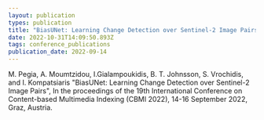 ```yaml
---
layout: publication
types: publication
title: "BiasUNet: Learning Change Detection over Sentinel-2 Image Pairs"
date: 2022-10-31T14:09:50.893Z
tags: conference_publications
publication_date: 2022-09-14
---
```

<!--StartFragment-->

M. Pegia, A. Moumtzidou, I.Gialampoukidis, B. T. Johnsson, S. Vrochidis, and I. Kompatsiaris "BiasUNet: Learning Change Detection over Sentinel-2 Image Pairs", In the proceedings of the 19th International Conference on Content-based Multimedia Indexing (CBMI 2022), 14-16 September 2022, Graz, Austria.

<!--EndFragment-->